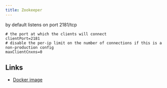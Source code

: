 ```yaml
---
title: Zookeeper
---
```


by default listens on port 2181/tcp

```
# the port at which the clients will connect
clientPort=2181
# disable the per-ip limit on the number of connections if this is a non-production config
maxClientCnxns=0
```

## Links

* [Docker image](https://hub.docker.com/_/zookeeper)
